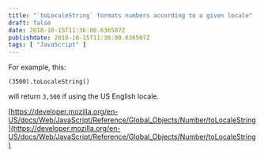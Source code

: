 ```yaml
---
title: "`toLocaleString` formats numbers according to a given locale"
draft: false
date: 2018-10-15T11:36:00.636507Z
publishdate: 2018-10-15T11:36:00.636507Z
tags: [ "JavaScript" ]
---
```

For example, this:
```
(3500).toLocaleString()
```
will return `3,500` if using the US English locale.

[https://developer.mozilla.org/en-US/docs/Web/JavaScript/Reference/Global_Objects/Number/toLocaleString](https://developer.mozilla.org/en-US/docs/Web/JavaScript/Reference/Global_Objects/Number/toLocaleString)
    